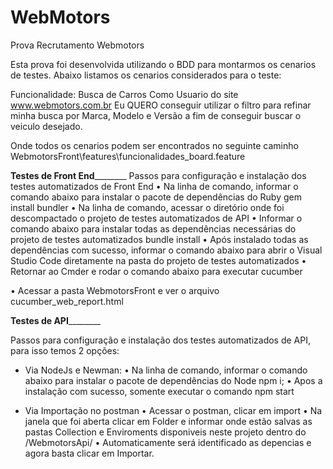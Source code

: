 # WebMotors
Prova Recrutamento Webmotors

Esta prova foi desenvolvida utilizando o BDD para montarmos os cenarios de testes. Abaixo listamos os cenarios considerados para o teste:

Funcionalidade: Busca de Carros
  Como Usuario do site www.webmotors.com.br 
  Eu QUERO conseguir utilizar o filtro para refinar minha busca por Marca, Modelo e Versão a fim de conseguir buscar o veiculo desejado.

Onde todos os cenarios podem ser encontrados no seguinte caminho WebmotorsFront\features\funcionalidades_board.feature


____________Testes de Front End____________________
Passos para configuração e instalação dos testes automatizados de Front End
•	Na linha de comando, informar o comando abaixo para instalar o pacote de dependências do Ruby
gem install bundler
•	Na linha de comando, acessar o diretório onde foi descompactado o projeto de testes automatizados de API
•	Informar o comando abaixo para instalar todas as dependências necessárias do projeto de testes automatizados
bundle install
•	Após instalado todas as dependências com sucesso, informar o comando abaixo para abrir o Visual Studio Code diretamente na pasta do projeto de testes automatizados
•	Retornar ao Cmder e rodar o comando abaixo para executar
cucumber 

•	Acessar a pasta WebmotorsFront e ver o arquivo cucumber_web_report.html 


____________Testes de API____________________

Passos para configuração e instalação dos testes automatizados de API, para isso temos 2 opções:
 - Via NodeJs e Newman:
    •	Na linha de comando, informar o comando abaixo para instalar o pacote de dependências do Node
npm i;
    •	Apos a instalação com sucesso, somente executar o comando npm start

 - Via Importação no postman
    •	Acessar o postman, clicar em import
    •	Na janela que foi aberta clicar em Folder e informar onde estão salvas as pastas Collection e Enviroments disponiveis neste projeto dentro do /WebmotorsApi/
    •	Automaticamente será identificado as depencias e agora basta clicar em Importar.



